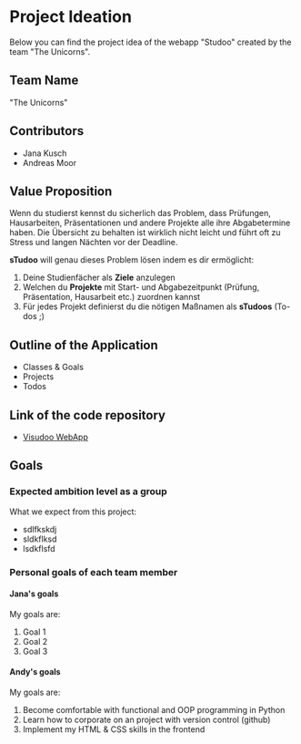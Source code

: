 # Project Ideation 
Below you can find the project idea of the webapp "Studoo" created by the team "The Unicorns".
## Team Name
"The Unicorns"
## Contributors 
- Jana Kusch
- Andreas Moor
## Value Proposition
Wenn du studierst kennst du sicherlich das Problem, dass Prüfungen, Hausarbeiten, Präsentationen und andere Projekte alle ihre Abgabetermine haben. Die Übersicht zu behalten ist wirklich nicht leicht und führt oft zu Stress und langen Nächten vor der Deadline.

**sTudoo** will genau dieses Problem lösen indem es dir ermöglicht:

  1. Deine Studienfächer als **Ziele** anzulegen
  2. Welchen du **Projekte** mit Start- und Abgabezeitpunkt (Prüfung, Präsentation, Hausarbeit etc.) zuordnen kannst
  3. Für jedes Projekt definierst du die nötigen Maßnamen als **sTudoos** (To-dos ;)

## Outline of the Application
- Classes & Goals
- Projects
- Todos
## Link of the code repository
- [Visudoo WebApp](https://github.com/andrej-moor/studoo)
## Goals 
### Expected ambition level as a group
What we expect from this project:
- sdlfkskdj
- sldkflksd
- lsdkflsfd
### Personal goals of each team member
#### Jana's goals
My goals are:
1. Goal 1
2. Goal 2
3. Goal 3
#### Andy's goals
My goals are:
1. Become comfortable with functional and OOP programming in Python
2. Learn how to corporate on an project with version control (github)
3. Implement my HTML & CSS skills in the frontend
